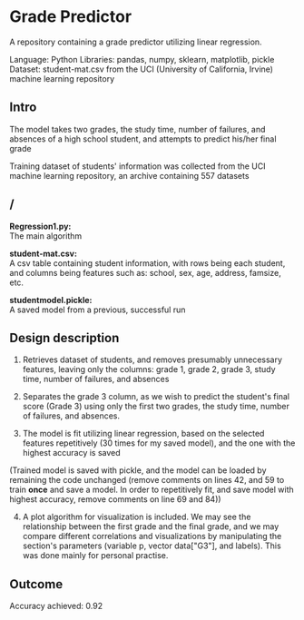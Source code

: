 # Grade Predictor

A repository containing a grade predictor utilizing linear regression.

Language: Python
Libraries: pandas, numpy, sklearn, matplotlib, pickle  
Dataset: student-mat.csv from the UCI (University of California, Irvine) machine learning repository

## Intro

The model takes two grades, the study time, number of failures, and absences of a high school student, and attempts to predict his/her final grade

Training dataset of students' information was collected from the UCI machine learning repository, an archive containing 557 datasets

## /

**Regression1.py:**  
The main algorithm

**student-mat.csv:**  
A csv table containing student information, with rows being each student, and columns being features such as: school, sex, age, address, famsize, etc.

**studentmodel.pickle:**  
A saved model from a previous, successful run

## Design description

1) Retrieves dataset of students, and removes presumably unnecessary features, leaving only the columns: grade 1, grade 2, grade 3, study time, number of failures, and absences

2) Separates the grade 3 column, as we wish to predict the student's final score (Grade 3) using only the first two grades, the study time, number of failures, and absences.

3) The model is fit utilizing linear regression, based on the selected features repetitively (30 times for my saved model), and the one with the highest accuracy is saved

(Trained model is saved with pickle, and the model can be loaded by remaining the code unchanged (remove comments on lines 42, and 59 to train **once** and save a model.  In order to repetitively fit, and save model with highest accuracy, remove comments on line 69 and 84))

4) A plot algorithm for visualization is included. We may see the relationship between the first grade and the final grade, and we may compare different correlations and visualizations by manipulating the section's parameters (variable p, vector data["G3"], and labels). This was done mainly for personal practise.

## Outcome
Accuracy achieved: 0.92
